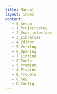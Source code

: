 ```yaml
---
title: Manual
layout: index
content:
   - 0_Setup
   - 1_Projectsetup
   - 2_User_interface
   - 3_Libraries
   - 4_Editor
   - 5_Verilog
   - 6_Opening
   - 7_Linting
   - 8_Tools
   - 9_Premium
   - A_Plugins
   - B_Trouble
   - C_Key
   - D_Config
---
```


